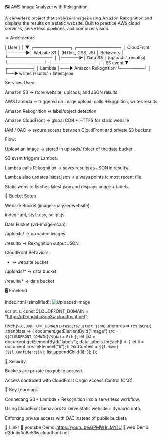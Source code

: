 🖼️ AWS Image Analyzer with Rekognition

A serverless project that analyzes images using Amazon Rekognition and displays the results on a static website. Built to practice AWS cloud services, serverless pipelines, and computer vision.

⚙️ Architecture

   [ User ]
      │
      ▼
  ┌────────────┐       ┌──────────────┐
  │ CloudFront │──────▶│ Website S3   │ (HTML, CSS, JS)
  │ Behaviors  │       └──────────────┘
  │            │──────▶│ Data S3      │ (uploads/, results/)
  └────────────┘       └──────────────┘
         │
         │ S3 event
         ▼
     ┌────────┐
     │ Lambda │───▶ Amazon Rekognition
     └────────┘
         │
         └──▶ writes results/ + latest.json


Services Used:

Amazon S3 → store website, uploads, and JSON results

AWS Lambda → triggered on image upload, calls Rekognition, writes results

Amazon Rekognition → label/object detection

Amazon CloudFront → global CDN + HTTPS for static website

IAM / OAC → secure access between CloudFront and private S3 buckets

Flow:

Upload an image → stored in uploads/ folder of the data bucket.

S3 event triggers Lambda.

Lambda calls Rekognition → saves results as JSON in results/.

Lambda also updates latest.json → always points to most recent file.

Static website fetches latest.json and displays image + labels.

📂 Bucket Setup

Website Bucket (image-analyzer-website):

index.html, style.css, script.js

Data Bucket (vid-image-scan):

/uploads/ → uploaded images

/results/ → Rekognition output JSON

CloudFront Behaviors:

* → website bucket

/uploads/* → data bucket

/results/* → data bucket

🖥️ Frontend

index.html (simplified):
<img id="image" src="" alt="Uploaded Image">
<ul id="labels"></ul>
<script src="script.js"></script>

script.js:
const CLOUDFRONT_DOMAIN = "https://d2dndqfio8c53w.cloudfront.net";

fetch(`${CLOUDFRONT_DOMAIN}/results/latest.json`)
  .then(res => res.json())
  .then(data => {
    document.getElementById("image").src = `${CLOUDFRONT_DOMAIN}/${data.File}`;
    let list = document.getElementById("labels");
    data.Labels.forEach(l => {
      let li = document.createElement("li");
      li.textContent = `${l.Name} (${l.Confidence}%)`;
      list.appendChild(li);
    });
  });

🔐 Security

Buckets are private (no public access).

Access controlled with CloudFront Origin Access Control (OAC).


🎯 Key Learnings

Connecting S3 + Lambda + Rekognition into a serverless workflow.

Using CloudFront behaviors to serve static website + dynamic data.

Enforcing private access with OAC instead of public buckets.

📌 Links
🔗 youtube Demo :https://youtu.be/GPMW1rLMY1U
🔗 web Demo: d2dndqfio8c53w.cloudfront.net
